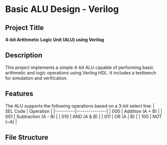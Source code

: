 # Basic ALU Design - Verilog

## Project Title
**4-bit Arithmetic Logic Unit (ALU) using Verilog**

## Description
This project implements a simple 4-bit ALU capable of performing basic arithmetic and logic operations using Verilog HDL. It includes a testbench for simulation and verification.

## Features
The ALU supports the following operations based on a 3-bit select line:
| SEL Code | Operation     |
|----------|---------------|
| 000      | Addition (A + B) |
| 001      | Subtraction (A - B) |
| 010      | AND (A & B)       |
| 011      | OR (A \| B)        |
| 100      | NOT (~A)         |

## File Structure
